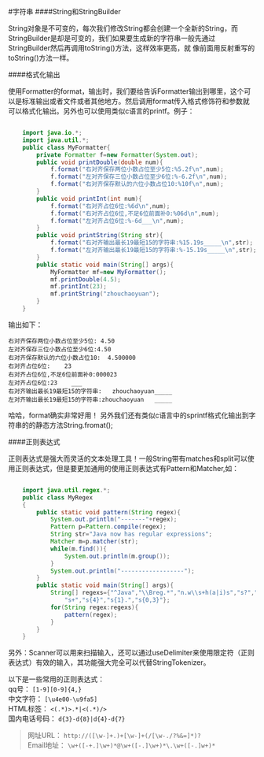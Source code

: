#字符串
####String和StringBuilder

String对象是不可变的，每次我们修改String都会创建一个全新的String，而StringBuilder是却是可变的，我们如果要生成新的字符串一般先通过StringBuilder然后再调用toString()方法，这样效率更高，就
像前面用反射重写的toString()方法一样。

####格式化输出

使用Formatter的format，输出时，我们要给告诉Formatter输出到哪里，这个可以是标准输出或者文件或者其他地方。然后调用format传入格式修饰符和参数就可以格式化输出。另外也可以使用类似c语言的printf。例子：

```java

	import java.io.*;
	import java.util.*;
	public class MyFormatter{
		private Formatter f=new Formatter(System.out);
		public void printDouble(double num){
			f.format("右对齐保存两位小数占位至少5位:%5.2f\n",num);
			f.format("左对齐保存三位小数占位至少6位:%-6.2f\n",num);
			f.format("右对齐保存默认的六位小数占位10:%10f\n",num);
		}
		public void printInt(int num){
			f.format("右对齐占位6位:%6d\n",num);
			f.format("右对齐占位6位,不足6位前面补0:%06d\n",num);
			f.format("左对齐占位6位:%-6d___\n",num);
		}
		public void printString(String str){
			f.format("右对齐输出最长19最短15的字符串:%15.19s_____\n",str);
			f.format("左对齐输出最长19最短15的字符串:%-15.19s_____\n",str);
		}
		public static void main(String[] args){
			MyFormatter mf=new MyFormatter();
			mf.printDouble(4.5);
			mf.printInt(23);
			mf.printString("zhouchaoyuan");
		}
	}

```

输出如下：

	右对齐保存两位小数占位至少5位: 4.50
	左对齐保存三位小数占位至少6位:4.50
	右对齐保存默认的六位小数占位10:  4.500000
	右对齐占位6位:    23
	右对齐占位6位,不足6位前面补0:000023
	左对齐占位6位:23    ___
	右对齐输出最长19最短15的字符串:   zhouchaoyuan_____
	左对齐输出最长19最短15的字符串:zhouchaoyuan   _____
哈哈，format确实非常好用！
另外我们还有类似c语言中的sprintf格式化输出到字符串的的静态方法String.fromat();

####正则表达式

正则表达式是强大而灵活的文本处理工具！一般String带有matches和split可以使用正则表达式，但是要更加通用的使用正则表达式有Pattern和Matcher,如：
	
```java

	import java.util.regex.*;
	public class MyRegex
	{
		public static void pattern(String regex){
			System.out.println("-------"+regex);
			Pattern p=Pattern.compile(regex);
			String str="Java now has regular expressions";
			Matcher m=p.matcher(str);
			while(m.find()){
				System.out.println(m.group());
			}
			System.out.println("------------------");
		}
		public static void main(String[] args){
			String[] regexs={"^Java","\\Breg.*","n.w\\s+h(a|i)s","s?","s*",
				"s+","s{4}","s{1}.","s{0,3}"};
			for(String regex:regexs){
				pattern(regex);
			}
		}
	}

```

另外：Scanner可以用来扫描输入，还可以通过useDelimiter来使用限定符（正则表达式）有效的输入，其功能强大完全可以代替StringTokenizer。

以下是一些常用的正则表达式：</br>
qq号： `[1-9][0-9]{4,}`  </br>
中文字符： `[\u4e00-\u9fa5]`  </br>
HTML标签： `<(.*)>.*|<(.*)/>`  </br>
国内电话号码： `d{3}-d{8}|d{4}-d{7}`  </br>

>网址URL： `http://([\w-]+.)+[\w-]+(/[\w-./?%&=]*)?`</br>
>Email地址： `\w+([-+.]\w+)*@\w+([-.]\w+)*\.\w+([-.]w+)*`  
